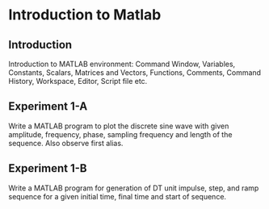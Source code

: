 # Introduction to Matlab
 
## Introduction
Introduction to MATLAB environment: Command Window, Variables, Constants, Scalars, Matrices and Vectors, Functions, Comments, Command History, Workspace, Editor, Script file etc.

## Experiment 1-A
Write a MATLAB program to plot the discrete sine wave with given amplitude, frequency, phase, sampling frequency and length of the sequence. Also observe first alias.
## Experiment 1-B
Write a MATLAB program for generation of DT unit impulse, step, and ramp sequence for a given initial time, final time and start of sequence.

